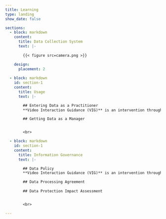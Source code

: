 ```yaml
---
title: Learning
type: landing
show_date: false

sections:
  - block: markdown
    content:
      title: Data Collection System
      text: |-
        
        {{< figure src=camera.png >}}

    design:
      placement: 2
  
  - block: markdown
    id: section-1
    content:
      title: Usage
      text: |-

        ## Entering Data as a Practitioner
        **Video Interaction Guidance (VIG)** is an intervention through which a practitioner aims to enhance communication within relationships. It works by engaging clients actively in a process of change towards realising their own hopes for a better future in their relationships with others who are important to them.

        ## Getting Data as a Manager


        <br>

  - block: markdown
    id: section-1
    content:
      title: Information Governance
      text: |-

        ## Data Policy
        **Video Interaction Guidance (VIG)** is an intervention through which a practitioner aims to enhance communication within relationships. It works by engaging clients actively in a process of change towards realising their own hopes for a better future in their relationships with others who are important to them.

        ## Data Processing Agreement
 
        ## Data Protection Impact Assessment


        <br>

---
```


